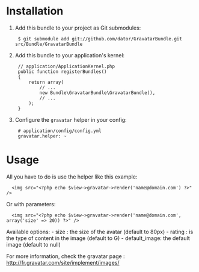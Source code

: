 Installation
============

  1. Add this bundle to your project as Git submodules:

          $ git submodule add git://github.com/dator/GravatarBundle.git src/Bundle/GravatarBundle


  2. Add this bundle to your application's kernel:

          // application/ApplicationKernel.php
          public function registerBundles()
          {
              return array(
                  // ...
                  new Bundle\GravatarBundle\GravatarBundle(),
                  // ...
              );
          }

  3. Configure the `gravatar` helper in your config:

          # application/config/config.yml
          gravatar.helper: ~


Usage
=====

All you have to do is use the helper like this example:

      <img src="<?php echo $view->gravatar->render('name@domain.com') ?>" />

Or with parameters:

      <img src="<?php echo $view->gravatar->render('name@domain.com', array('size' => 20)) ?>" />

Available options:
    - size : the size of the avatar (default to 80px)
    - rating : is the type of content in the image (default to G)
    - default_image: the default image (default to null)
    
For more information, check the gravatar page : http://fr.gravatar.com/site/implement/images/